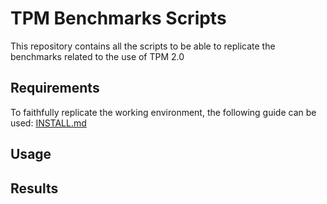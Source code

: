 # TPM Benchmarks Scripts

This repository contains all the scripts to be able to replicate the benchmarks related to the use of TPM 2.0

## Requirements

To faithfully replicate the working environment, the following guide can be used: [INSTALL.md](docs/INSTALL.md)

## Usage

## Results
